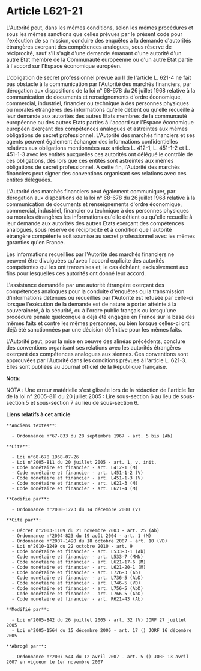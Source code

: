 # Article L621-21

L'Autorité peut, dans les mêmes conditions, selon les mêmes procédures et sous les mêmes sanctions que celles prévues par le
présent code pour l'exécution de sa mission, conduire des enquêtes à la demande d'autorités étrangères exerçant des
compétences analogues, sous réserve de réciprocité, sauf s'il s'agit d'une demande émanant d'une autorité d'un autre Etat
membre de la Communauté européenne ou d'un autre Etat partie à l'accord sur l'Espace économique européen.

L'obligation de secret professionnel prévue au II de l'article L. 621-4 ne fait pas obstacle à la communication par
l'Autorité des marchés financiers, par dérogation aux dispositions de la loi n° 68-678 du 26 juillet 1968 relative à la
communication de documents et renseignements d'ordre économique, commercial, industriel, financier ou technique à des
personnes physiques ou morales étrangères des informations qu'elle détient ou qu'elle recueille à leur demande aux autorités
des autres Etats membres de la communauté européenne ou des autres Etats parties à l'accord sur l'Espace économique européen
exerçant des compétences analogues et astreintes aux mêmes obligations de secret professionnel. L'Autorité des marchés
financiers et ses agents peuvent également échanger des informations confidentielles relatives aux obligations mentionnées
aux articles L. 412-1, L. 451-1-2 et L. 451-1-3 avec les entités auxquelles ces autorités ont délégué le contrôle de ces
obligations, dès lors que ces entités sont astreintes aux mêmes obligations de secret professionnel. A cette fin, l'Autorité
des marchés financiers peut signer des conventions organisant ses relations avec ces entités déléguées.

L'Autorité des marchés financiers peut également communiquer, par dérogation aux dispositions de la loi n° 68-678 du 26
juillet 1968 relative à la communication de documents et renseignements d'ordre économique, commercial, industriel, financier
ou technique à des personnes physiques ou morales étrangères les informations qu'elle détient ou qu'elle recueille à leur
demande aux autorités des autres Etats exerçant des compétences analogues, sous réserve de réciprocité et à condition que
l'autorité étrangère compétente soit soumise au secret professionnel avec les mêmes garanties qu'en France.

Les informations recueillies par l'Autorité des marchés financiers ne peuvent être divulguées qu'avec l'accord explicite des
autorités compétentes qui les ont transmises et, le cas échéant, exclusivement aux fins pour lesquelles ces autorités ont
donné leur accord.

L'assistance demandée par une autorité étrangère exerçant des compétences analogues pour la conduite d'enquêtes ou la
transmission d'informations détenues ou recueillies par l'Autorité est refusée par celle-ci lorsque l'exécution de la demande
est de nature à porter atteinte à la souveraineté, à la sécurité, ou à l'ordre public français ou lorsqu'une procédure pénale
quelconque a déjà été engagée en France sur la base des mêmes faits et contre les mêmes personnes, ou bien lorsque celles-ci
ont déjà été sanctionnées par une décision définitive pour les mêmes faits.

L'Autorité peut, pour la mise en oeuvre des alinéas précédents, conclure des conventions organisant ses relations avec les
autorités étrangères exerçant des compétences analogues aux siennes. Ces conventions sont approuvées par l'Autorité dans les
conditions prévues à l'article L. 621-3. Elles sont publiées au Journal officiel de la République française.

**Nota:**

NOTA : Une erreur matérielle s'est glissée lors de la rédaction de l'article 1er de la loi n° 2005-811 du 20 juillet 2005 :
Lire sous-section 6 au lieu de sous-section 5 et sous-section 7 au lieu de sous-section 6.

**Liens relatifs à cet article**

	**Anciens textes**:

	  - Ordonnance n°67-833 du 28 septembre 1967 - art. 5 bis (Ab)

	**Cite**:

	  - Loi n°68-678 1968-07-26
	  - Loi n°2005-811 du 20 juillet 2005 - art. 1, v. init.
	  - Code monétaire et financier - art. L412-1 (M)
	  - Code monétaire et financier - art. L451-1-2 (V)
	  - Code monétaire et financier - art. L451-1-3 (V)
	  - Code monétaire et financier - art. L621-3 (M)
	  - Code monétaire et financier - art. L621-4 (M)

	**Codifié par**:

	  - Ordonnance n°2000-1223 du 14 décembre 2000 (V)

	**Cité par**:

	  - Décret n°2003-1109 du 21 novembre 2003 - art. 25 (Ab)
	  - Ordonnance n°2004-823 du 19 août 2004 - art. 1 (M)
	  - Ordonnance n°2007-1490 du 18 octobre 2007 - art. 10 (VD)
	  - Loi n°2010-1249 du 22 octobre 2010 - art. 9
	  - Code monétaire et financier - art. L533-3-1 (Ab)
	  - Code monétaire et financier - art. L533-7 (MMN)
	  - Code monétaire et financier - art. L621-17-6 (M)
	  - Code monétaire et financier - art. L621-20-1 (M)
	  - Code monétaire et financier - art. L726-3 (Ab)
	  - Code monétaire et financier - art. L736-5 (AbD)
	  - Code monétaire et financier - art. L746-5 (VD)
	  - Code monétaire et financier - art. L756-5 (AbD)
	  - Code monétaire et financier - art. L766-5 (AbD)
	  - Code monétaire et financier - art. R621-43 (Ab)

	**Modifié par**:

	  - Loi n°2005-842 du 26 juillet 2005 - art. 32 (V) JORF 27 juillet 2005
	  - Loi n°2005-1564 du 15 décembre 2005 - art. 17 () JORF 16 décembre 2005

	**Abrogé par**:

	  - Ordonnance n°2007-544 du 12 avril 2007 - art. 5 () JORF 13 avril 2007 en vigueur le 1er novembre 2007

